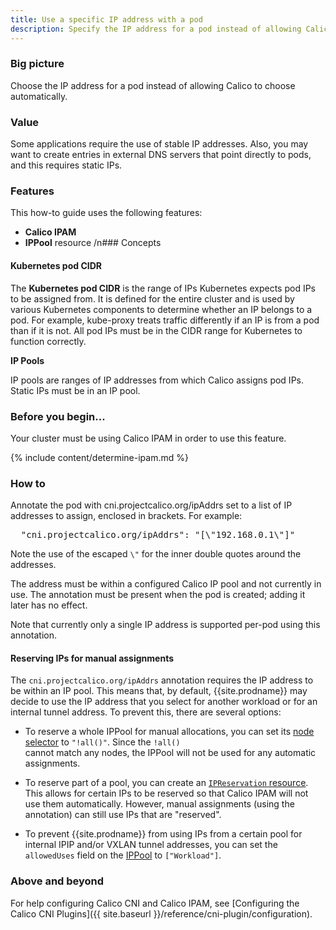 ```yaml
---
title: Use a specific IP address with a pod
description: Specify the IP address for a pod instead of allowing Calico to automatically choose one.
---
```


### Big picture

Choose the IP address for a pod instead of allowing Calico to choose automatically.

### Value

Some applications require the use of stable IP addresses. Also, you may want to create entries in external DNS servers that point directly to pods, and this requires static IPs.

### Features

This how-to guide uses the following features: 

- **Calico IPAM**
- **IPPool** resource
/n### Concepts

#### Kubernetes pod CIDR

The **Kubernetes pod CIDR** is the range of IPs Kubernetes expects pod IPs to be assigned from.  It is defined for the entire cluster and is used by various Kubernetes components to determine whether an IP belongs to a pod. For example, kube-proxy treats traffic differently if an IP is from a pod than if it is not. All pod IPs must be in the CIDR range for Kubernetes to function correctly.

**IP Pools**

IP pools are ranges of IP addresses from which Calico assigns pod IPs. Static IPs must be in an IP pool.

### Before you begin...

Your cluster must be using Calico IPAM in order to use this feature.

{% include content/determine-ipam.md %}

### How to

Annotate the pod with cni.projectcalico.org/ipAddrs set to a list of IP addresses to assign, enclosed in brackets. For example:

<pre>
  "cni.projectcalico.org/ipAddrs": "[\"192.168.0.1\"]"
</pre>

Note the use of the escaped `\"` for the inner double quotes around the addresses.

The address must be within a configured Calico IP pool and not currently in use. The annotation must be present when the pod is created; adding it later has no effect.

Note that currently only a single IP address is supported per-pod using this annotation.

#### Reserving IPs for manual assignments

The `cni.projectcalico.org/ipAddrs` annotation requires the IP address to be within an IP pool.  This means that,
by default, {{site.prodname}} may decide to use the IP address that you select for another workload or for an internal
tunnel address.  To prevent this, there are several options:

* To reserve a whole IPPool for manual allocations, you can set its [node selector](../reference/resources/ippool) to `"!all()"`.  Since the `!all()`  
  cannot match any nodes, the IPPool will not be used for any automatic assignments.

* To reserve part of a pool, you can create an [`IPReservation` resource](../reference/resources/ipreservation). This allows for certain IPs to be reserved so
  that Calico IPAM will not use them automatically.  However, manual assignments (using the annotation) can still use 
  IPs that are "reserved".

* To prevent {{site.prodname}} from using IPs from a certain pool for internal IPIP and/or VXLAN tunnel addresses, you 
  can set the `allowedUses` field on the [IPPool](../reference/resources/ippool) to `["Workload"]`.

### Above and beyond

For help configuring Calico CNI and Calico IPAM, see [Configuring the Calico CNI Plugins]({{ site.baseurl }}/reference/cni-plugin/configuration).
